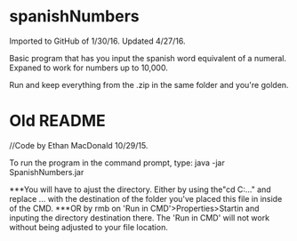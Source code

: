 # spanishNumbers
Imported to GitHub of 1/30/16. Updated 4/27/16.

Basic program that has you input the spanish word equivalent of a numeral. Expaned to work for numbers up to 10,000.

Run and keep everything from the .zip in the same folder and you're golden. 

# Old README
//Code by Ethan MacDonald 10/29/15.

To run the program in the command prompt, type:
java -jar SpanishNumbers.jar

***You will have to ajust the directory. Either by using the"cd C:\..." and replace ... with the destination of the folder you've placed this file in inside of the CMD. 
***OR by rmb on 'Run in CMD'>Properties>Startin and inputing the directory destination there. The 'Run in CMD' will not work without being adjusted to your file location.
